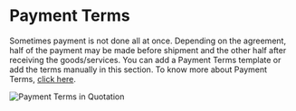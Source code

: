 # Payment Terms

Sometimes payment is not done all at once. Depending on the agreement, half of the payment may be made before shipment and the other half after receiving the goods/services. You can add a Payment Terms template or add the terms manually in this section. To know more about Payment Terms, [click here](/docs/user/manual/en/accounts/payment-terms).

<img class="screenshot" alt="Payment Terms in Quotation" src="{{docs_base_url}}/assets/img/selling/quotation-payment-terms.png">

